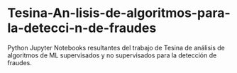 # Tesina-An-lisis-de-algoritmos-para-la-detecci-n-de-fraudes
Python Jupyter Notebooks resultantes del trabajo de Tesina de análisis de algoritmos de ML supervisados y no supervisados para la detección de fraudes. 
